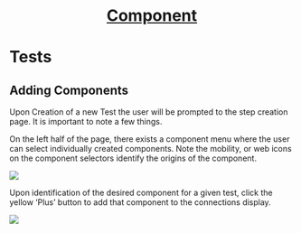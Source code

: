<h1 style="text-align: center; text-decoration:underline; font-weight: bold;">Component</h1>

# Tests

## Adding Components <!-- {docsify-ignore} --> 

Upon Creation of a new Test the user will be prompted to the step creation page. It is important to note a few things. 

On the left half of the page, there exists a component menu where the user can select individually created components. Note the mobility, or web icons on the component selectors identify the origins of the component.

![](../../../_media/_componentImgs/Aspose.Words.2f572e7c-e1bc-424a-bb14-b916aa36d020.032.png)

Upon identification of the desired component for a given test, click the yellow ‘Plus’ button to add that component to the connections display. 

![](../../../_media/_componentImgs/Aspose.Words.2f572e7c-e1bc-424a-bb14-b916aa36d020.033.png)